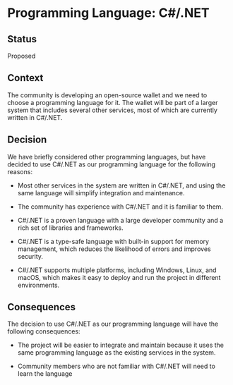 # Programming Language: C#/.NET

## Status

Proposed

## Context

The community is developing an open-source wallet and we need to choose a programming language for it.
The wallet will be part of a larger system that includes several other services, most of which are currently written in C#/.NET.

## Decision

We have briefly considered other programming languages, but have decided to use C#/.NET as our programming language for the following reasons:

- Most other services in the system are written in C#/.NET, and using the same language will simplify integration and maintenance.

- The community has experience with C#/.NET and it is familiar to them.

- C#/.NET is a proven language with a large developer community and a rich set of libraries and frameworks.

- C#/.NET is a type-safe language with built-in support for memory management, which reduces the likelihood of errors and improves security.

- C#/.NET supports multiple platforms, including Windows, Linux, and macOS, which makes it easy to deploy and run the project in different environments.

## Consequences

The decision to use C#/.NET as our programming language will have the following consequences:

- The project will be easier to integrate and maintain because it uses the same programming language as the existing services in the system.

- Community members who are not familiar with C#/.NET will need to learn the language
